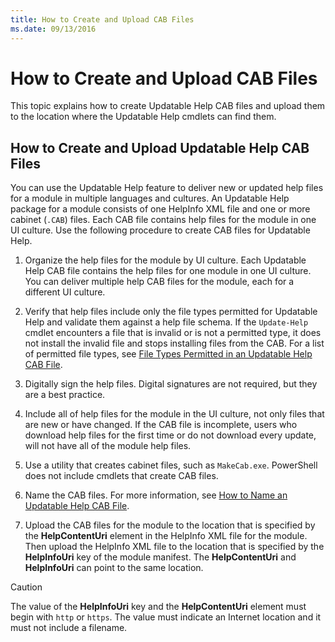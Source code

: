 ```yaml
---
title: How to Create and Upload CAB Files
ms.date: 09/13/2016
---
```

# How to Create and Upload CAB Files

This topic explains how to create Updatable Help CAB files and upload them to the location where the
Updatable Help cmdlets can find them.

## How to Create and Upload Updatable Help CAB Files

You can use the Updatable Help feature to deliver new or updated help files for a module in multiple
languages and cultures. An Updatable Help package for a module consists of one HelpInfo XML file and
one or more cabinet (`.CAB`) files. Each CAB file contains help files for the module in one UI
culture. Use the following procedure to create CAB files for Updatable Help.

1. Organize the help files for the module by UI culture. Each Updatable Help CAB file contains the
   help files for one module in one UI culture. You can deliver multiple help CAB files for the
   module, each for a different UI culture.

1. Verify that help files include only the file types permitted for Updatable Help and validate them
   against a help file schema. If the `Update-Help` cmdlet encounters a file that is invalid or is
   not a permitted type, it does not install the invalid file and stops installing files from the
   CAB. For a list of permitted file types, see
   [File Types Permitted in an Updatable Help CAB File](./file-types-permitted-in-an-updatable-help-cab-file.md).

1. Digitally sign the help files. Digital signatures are not required, but they are a best practice.

1. Include all of help files for the module in the UI culture, not only files that are new or have
   changed. If the CAB file is incomplete, users who download help files for the first time or do
   not download every update, will not have all of the module help files.

1. Use a utility that creates cabinet files, such as `MakeCab.exe`. PowerShell does not include
   cmdlets that create CAB files.

1. Name the CAB files. For more information, see
   [How to Name an Updatable Help CAB File](./how-to-name-an-updatable-help-cab-file.md).

1. Upload the CAB files for the module to the location that is specified by the **HelpContentUri**
   element in the HelpInfo XML file for the module. Then upload the HelpInfo XML file to the
   location that is specified by the **HelpInfoUri** key of the module manifest. The
   **HelpContentUri** and **HelpInfoUri** can point to the same location.

> [!CAUTION]
> The value of the **HelpInfoUri** key and the **HelpContentUri** element must begin with `http` or
> `https`. The value must indicate an Internet location and it must not include a filename.
